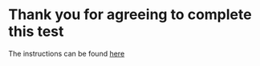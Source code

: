 # Thank you for agreeing to complete this test
The instructions can be found [here](https://github.com/resilientplc/archimedes-tech-test/wiki/Team-Archimedes-Technical-Test)

